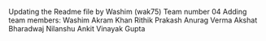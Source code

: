 Updating the Readme file by Washim (wak75)
Team number 04
Adding team members:
	Washim Akram Khan
	Rithik Prakash
	Anurag Verma
	Akshat Bharadwaj
	Nilanshu Ankit
	Vinayak Gupta

